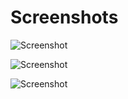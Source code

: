 # Screenshots

![Screenshot](https://github.com/fffranks/dotfiles/blob/master/imagens/Dotfiles.png)

![Screenshot](https://github.com/fffranks/dotfiles/blob/master/imagens/Captura%20de%20tela%20de%2027-10-2019%2013:48:38.png)

![Screenshot](https://github.com/fffranks/dotfiles/blob/master/imagens/2019-10-30-112821_1600x900_scrot.png)
